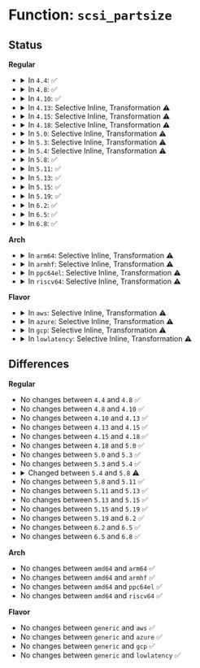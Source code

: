 # Function: <code>scsi_partsize</code>

## Status
<b>Regular</b>
<ul>
<li>
<details>
<summary>In <code>4.4</code>: ✅</summary>

```c
int scsi_partsize(unsigned char *buf, long unsigned int capacity, unsigned int *cyls, unsigned int *hds, unsigned int *secs);
```

**Collision:** Unique Global

**Inline:** No

**Transformation:** False

**Instances:**

```
In drivers/scsi/scsicam.c (ffffffff815a91c0)
Location: drivers/scsi/scsicam.c:125
Inline: False
Direct callers:
  - drivers/scsi/scsicam.c:scsicam_bios_param
```
**Symbols:**

```
ffffffff815a91c0-ffffffff815a92b4: scsi_partsize (STB_GLOBAL)
```
</details>
</li>
<li>
<details>
<summary>In <code>4.8</code>: ✅</summary>

```c
int scsi_partsize(unsigned char *buf, long unsigned int capacity, unsigned int *cyls, unsigned int *hds, unsigned int *secs);
```

**Collision:** Unique Global

**Inline:** No

**Transformation:** False

**Instances:**

```
In drivers/scsi/scsicam.c (ffffffff816010a0)
Location: drivers/scsi/scsicam.c:125
Inline: False
Direct callers:
  - drivers/scsi/scsicam.c:scsicam_bios_param
```
**Symbols:**

```
ffffffff816010a0-ffffffff8160119d: scsi_partsize (STB_GLOBAL)
```
</details>
</li>
<li>
<details>
<summary>In <code>4.10</code>: ✅</summary>

```c
int scsi_partsize(unsigned char *buf, long unsigned int capacity, unsigned int *cyls, unsigned int *hds, unsigned int *secs);
```

**Collision:** Unique Global

**Inline:** No

**Transformation:** False

**Instances:**

```
In drivers/scsi/scsicam.c (ffffffff81630790)
Location: drivers/scsi/scsicam.c:125
Inline: False
Direct callers:
  - drivers/scsi/scsicam.c:scsicam_bios_param
```
**Symbols:**

```
ffffffff81630790-ffffffff8163088d: scsi_partsize (STB_GLOBAL)
```
</details>
</li>
<li>
<details>
<summary>In <code>4.13</code>: Selective Inline, Transformation ⚠️</summary>

```c
int scsi_partsize(unsigned char *buf, long unsigned int capacity, unsigned int *cyls, unsigned int *hds, unsigned int *secs);
```

**Collision:** Unique Global

**Inline:** Selective

**Transformation:** True

**Instances:**

```
In drivers/scsi/scsicam.c (ffffffff81645744)
Location: drivers/scsi/scsicam.c:125
Inline: True
Inline callers:
  - drivers/scsi/scsicam.c:scsicam_bios_param
Direct callers:
  - drivers/scsi/scsicam.c:scsicam_bios_param
```
**Symbols:**

```
ffffffff81645600-ffffffff816456f2: scsi_partsize.part.0 (STB_LOCAL)
ffffffff81645700-ffffffff8164571e: scsi_partsize (STB_GLOBAL)
```
</details>
</li>
<li>
<details>
<summary>In <code>4.15</code>: Selective Inline, Transformation ⚠️</summary>

```c
int scsi_partsize(unsigned char *buf, long unsigned int capacity, unsigned int *cyls, unsigned int *hds, unsigned int *secs);
```

**Collision:** Unique Global

**Inline:** Selective

**Transformation:** True

**Instances:**

```
In drivers/scsi/scsicam.c (ffffffff816ae714)
Location: drivers/scsi/scsicam.c:126
Inline: True
Inline callers:
  - drivers/scsi/scsicam.c:scsicam_bios_param
Direct callers:
  - drivers/scsi/scsicam.c:scsicam_bios_param
```
**Symbols:**

```
ffffffff816ae5d0-ffffffff816ae6c2: scsi_partsize.part.1 (STB_LOCAL)
ffffffff816ae6d0-ffffffff816ae6ee: scsi_partsize (STB_GLOBAL)
```
</details>
</li>
<li>
<details>
<summary>In <code>4.18</code>: Selective Inline, Transformation ⚠️</summary>

```c
int scsi_partsize(unsigned char *buf, long unsigned int capacity, unsigned int *cyls, unsigned int *hds, unsigned int *secs);
```

**Collision:** Unique Global

**Inline:** Selective

**Transformation:** True

**Instances:**

```
In drivers/scsi/scsicam.c (ffffffff816eab05)
Location: drivers/scsi/scsicam.c:126
Inline: True
Inline callers:
  - drivers/scsi/scsicam.c:scsicam_bios_param
Direct callers:
  - drivers/scsi/scsicam.c:scsicam_bios_param
```
**Symbols:**

```
ffffffff816ea9c0-ffffffff816eaaa6: scsi_partsize.part.2 (STB_LOCAL)
ffffffff816eaab0-ffffffff816eaace: scsi_partsize (STB_GLOBAL)
```
</details>
</li>
<li>
<details>
<summary>In <code>5.0</code>: Selective Inline, Transformation ⚠️</summary>

```c
int scsi_partsize(unsigned char *buf, long unsigned int capacity, unsigned int *cyls, unsigned int *hds, unsigned int *secs);
```

**Collision:** Unique Global

**Inline:** Selective

**Transformation:** True

**Instances:**

```
In drivers/scsi/scsicam.c (ffffffff8170e5b5)
Location: drivers/scsi/scsicam.c:126
Inline: True
Inline callers:
  - drivers/scsi/scsicam.c:scsicam_bios_param
Direct callers:
  - drivers/scsi/scsicam.c:scsicam_bios_param
```
**Symbols:**

```
ffffffff8170e470-ffffffff8170e556: scsi_partsize.part.2 (STB_LOCAL)
ffffffff8170e560-ffffffff8170e57e: scsi_partsize (STB_GLOBAL)
```
</details>
</li>
<li>
<details>
<summary>In <code>5.3</code>: Selective Inline, Transformation ⚠️</summary>

```c
int scsi_partsize(unsigned char *buf, long unsigned int capacity, unsigned int *cyls, unsigned int *hds, unsigned int *secs);
```

**Collision:** Unique Global

**Inline:** Selective

**Transformation:** True

**Instances:**

```
In drivers/scsi/scsicam.c (ffffffff81749d75)
Location: drivers/scsi/scsicam.c:126
Inline: True
Inline callers:
  - drivers/scsi/scsicam.c:scsicam_bios_param
Direct callers:
  - drivers/scsi/scsicam.c:scsicam_bios_param
```
**Symbols:**

```
ffffffff81749c30-ffffffff81749d17: scsi_partsize.part.0 (STB_LOCAL)
ffffffff81749d20-ffffffff81749d3e: scsi_partsize (STB_GLOBAL)
```
</details>
</li>
<li>
<details>
<summary>In <code>5.4</code>: Selective Inline, Transformation ⚠️</summary>

```c
int scsi_partsize(unsigned char *buf, long unsigned int capacity, unsigned int *cyls, unsigned int *hds, unsigned int *secs);
```

**Collision:** Unique Global

**Inline:** Selective

**Transformation:** True

**Instances:**

```
In drivers/scsi/scsicam.c (ffffffff8176dec5)
Location: drivers/scsi/scsicam.c:126
Inline: True
Inline callers:
  - drivers/scsi/scsicam.c:scsicam_bios_param
Direct callers:
  - drivers/scsi/scsicam.c:scsicam_bios_param
```
**Symbols:**

```
ffffffff8176dd80-ffffffff8176de67: scsi_partsize.part.0 (STB_LOCAL)
ffffffff8176de70-ffffffff8176de8e: scsi_partsize (STB_GLOBAL)
```
</details>
</li>
<li>
<details>
<summary>In <code>5.8</code>: ✅</summary>

```c
bool scsi_partsize(struct block_device *bdev, sector_t capacity, int *geom);
```

**Collision:** Unique Global

**Inline:** No

**Transformation:** False

**Instances:**

```
In drivers/scsi/scsicam.c (ffffffff81830360)
Location: drivers/scsi/scsicam.c:61
Inline: False
```
**Symbols:**

```
ffffffff81830360-ffffffff8183048c: scsi_partsize (STB_GLOBAL)
```
</details>
</li>
<li>
<details>
<summary>In <code>5.11</code>: ✅</summary>

```c
bool scsi_partsize(struct block_device *bdev, sector_t capacity, int *geom);
```

**Collision:** Unique Global

**Inline:** No

**Transformation:** False

**Instances:**

```
In drivers/scsi/scsicam.c (ffffffff81840fd0)
Location: drivers/scsi/scsicam.c:61
Inline: False
```
**Symbols:**

```
ffffffff81840fd0-ffffffff818410fc: scsi_partsize (STB_GLOBAL)
```
</details>
</li>
<li>
<details>
<summary>In <code>5.13</code>: ✅</summary>

```c
bool scsi_partsize(struct block_device *bdev, sector_t capacity, int *geom);
```

**Collision:** Unique Global

**Inline:** No

**Transformation:** False

**Instances:**

```
In drivers/scsi/scsicam.c (ffffffff818241c0)
Location: drivers/scsi/scsicam.c:62
Inline: False
```
**Symbols:**

```
ffffffff818241c0-ffffffff818242ec: scsi_partsize (STB_GLOBAL)
```
</details>
</li>
<li>
<details>
<summary>In <code>5.15</code>: ✅</summary>

```c
bool scsi_partsize(struct block_device *bdev, sector_t capacity, int *geom);
```

**Collision:** Unique Global

**Inline:** No

**Transformation:** False

**Instances:**

```
In drivers/scsi/scsicam.c (ffffffff818afa00)
Location: drivers/scsi/scsicam.c:62
Inline: False
```
**Symbols:**

```
ffffffff818afa00-ffffffff818afb23: scsi_partsize (STB_GLOBAL)
```
</details>
</li>
<li>
<details>
<summary>In <code>5.19</code>: ✅</summary>

```c
bool scsi_partsize(struct block_device *bdev, sector_t capacity, int *geom);
```

**Collision:** Unique Global

**Inline:** No

**Transformation:** False

**Instances:**

```
In drivers/scsi/scsicam.c (ffffffff819fa960)
Location: drivers/scsi/scsicam.c:60
Inline: False
```
**Symbols:**

```
ffffffff819fa960-ffffffff819faaa7: scsi_partsize (STB_GLOBAL)
```
</details>
</li>
<li>
<details>
<summary>In <code>6.2</code>: ✅</summary>

```c
bool scsi_partsize(struct block_device *bdev, sector_t capacity, int *geom);
```

**Collision:** Unique Global

**Inline:** No

**Transformation:** False

**Instances:**

```
In drivers/scsi/scsicam.c (ffffffff81b78970)
Location: drivers/scsi/scsicam.c:60
Inline: False
```
**Symbols:**

```
ffffffff81b78970-ffffffff81b78ab7: scsi_partsize (STB_GLOBAL)
```
</details>
</li>
<li>
<details>
<summary>In <code>6.5</code>: ✅</summary>

```c
bool scsi_partsize(struct block_device *bdev, sector_t capacity, int *geom);
```

**Collision:** Unique Global

**Inline:** No

**Transformation:** False

**Instances:**

```
In drivers/scsi/scsicam.c (ffffffff81bcc600)
Location: drivers/scsi/scsicam.c:60
Inline: False
```
**Symbols:**

```
ffffffff81bcc600-ffffffff81bcc747: scsi_partsize (STB_GLOBAL)
```
</details>
</li>
<li>
<details>
<summary>In <code>6.8</code>: ✅</summary>

```c
bool scsi_partsize(struct block_device *bdev, sector_t capacity, int *geom);
```

**Collision:** Unique Global

**Inline:** No

**Transformation:** False

**Instances:**

```
In drivers/scsi/scsicam.c (ffffffff81c21230)
Location: drivers/scsi/scsicam.c:60
Inline: False
```
**Symbols:**

```
ffffffff81c21230-ffffffff81c21377: scsi_partsize (STB_GLOBAL)
```
</details>
</li>
</ul>
<b>Arch</b>
<ul>
<li>
<details>
<summary>In <code>arm64</code>: Selective Inline, Transformation ⚠️</summary>

```c
int scsi_partsize(unsigned char *buf, long unsigned int capacity, unsigned int *cyls, unsigned int *hds, unsigned int *secs);
```

**Collision:** Unique Global

**Inline:** Selective

**Transformation:** True

**Instances:**

```
In drivers/scsi/scsicam.c (ffff800010970dcc)
Location: drivers/scsi/scsicam.c:126
Inline: True
Inline callers:
  - drivers/scsi/scsicam.c:scsicam_bios_param
Direct callers:
  - drivers/scsi/scsicam.c:scsicam_bios_param
```
**Symbols:**

```
ffff800010970af8-ffff800010970c04: scsi_partsize.part.0 (STB_LOCAL)
ffff800010970c08-ffff800010970c7c: scsi_partsize (STB_GLOBAL)
```
</details>
</li>
<li>
<details>
<summary>In <code>armhf</code>: Selective Inline, Transformation ⚠️</summary>

```c
int scsi_partsize(unsigned char *buf, long unsigned int capacity, unsigned int *cyls, unsigned int *hds, unsigned int *secs);
```

**Collision:** Unique Global

**Inline:** Selective

**Transformation:** True

**Instances:**

```
In drivers/scsi/scsicam.c (c0a459f4)
Location: drivers/scsi/scsicam.c:126
Inline: True
Inline callers:
  - drivers/scsi/scsicam.c:scsicam_bios_param
Direct callers:
  - drivers/scsi/scsicam.c:scsicam_bios_param
```
**Symbols:**

```
c0a45850-c0a4596c: scsi_partsize.part.0 (STB_LOCAL)
c0a4596c-c0a459b0: scsi_partsize (STB_GLOBAL)
```
</details>
</li>
<li>
<details>
<summary>In <code>ppc64el</code>: Selective Inline, Transformation ⚠️</summary>

```c
int scsi_partsize(unsigned char *buf, long unsigned int capacity, unsigned int *cyls, unsigned int *hds, unsigned int *secs);
```

**Collision:** Unique Global

**Inline:** Selective

**Transformation:** True

**Instances:**

```
In drivers/scsi/scsicam.c (c000000000a2a1bc)
Location: drivers/scsi/scsicam.c:126
Inline: True
Inline callers:
  - drivers/scsi/scsicam.c:scsicam_bios_param
Direct callers:
  - drivers/scsi/scsicam.c:scsicam_bios_param
```
**Symbols:**

```
c000000000a2a010-c000000000a2a12c: scsi_partsize.part.0 (STB_LOCAL)
c000000000a2a130-c000000000a2a168: scsi_partsize (STB_GLOBAL)
```
</details>
</li>
<li>
<details>
<summary>In <code>riscv64</code>: Selective Inline, Transformation ⚠️</summary>

```c
int scsi_partsize(unsigned char *buf, long unsigned int capacity, unsigned int *cyls, unsigned int *hds, unsigned int *secs);
```

**Collision:** Unique Global

**Inline:** Selective

**Transformation:** True

**Instances:**

```
In drivers/scsi/scsicam.c (ffffffe0005da44e)
Location: drivers/scsi/scsicam.c:126
Inline: True
Inline callers:
  - drivers/scsi/scsicam.c:scsicam_bios_param
Direct callers:
  - drivers/scsi/scsicam.c:scsicam_bios_param
```
**Symbols:**

```
ffffffe0005da2a4-ffffffe0005da3c4: scsi_partsize.part.0 (STB_LOCAL)
ffffffe0005da3c4-ffffffe0005da420: scsi_partsize (STB_GLOBAL)
```
</details>
</li>
</ul>
<b>Flavor</b>
<ul>
<li>
<details>
<summary>In <code>aws</code>: Selective Inline, Transformation ⚠️</summary>

```c
int scsi_partsize(unsigned char *buf, long unsigned int capacity, unsigned int *cyls, unsigned int *hds, unsigned int *secs);
```

**Collision:** Unique Global

**Inline:** Selective

**Transformation:** True

**Instances:**

```
In drivers/scsi/scsicam.c (ffffffff817225b5)
Location: drivers/scsi/scsicam.c:126
Inline: True
Inline callers:
  - drivers/scsi/scsicam.c:scsicam_bios_param
Direct callers:
  - drivers/scsi/scsicam.c:scsicam_bios_param
```
**Symbols:**

```
ffffffff81722470-ffffffff81722557: scsi_partsize.part.0 (STB_LOCAL)
ffffffff81722560-ffffffff8172257e: scsi_partsize (STB_GLOBAL)
```
</details>
</li>
<li>
<details>
<summary>In <code>azure</code>: Selective Inline, Transformation ⚠️</summary>

```c
int scsi_partsize(unsigned char *buf, long unsigned int capacity, unsigned int *cyls, unsigned int *hds, unsigned int *secs);
```

**Collision:** Unique Global

**Inline:** Selective

**Transformation:** True

**Instances:**

```
In drivers/scsi/scsicam.c (ffffffff816fb9e5)
Location: drivers/scsi/scsicam.c:126
Inline: True
Inline callers:
  - drivers/scsi/scsicam.c:scsicam_bios_param
Direct callers:
  - drivers/scsi/scsicam.c:scsicam_bios_param
```
**Symbols:**

```
ffffffff816fb8a0-ffffffff816fb987: scsi_partsize.part.0 (STB_LOCAL)
ffffffff816fb990-ffffffff816fb9ae: scsi_partsize (STB_GLOBAL)
```
</details>
</li>
<li>
<details>
<summary>In <code>gcp</code>: Selective Inline, Transformation ⚠️</summary>

```c
int scsi_partsize(unsigned char *buf, long unsigned int capacity, unsigned int *cyls, unsigned int *hds, unsigned int *secs);
```

**Collision:** Unique Global

**Inline:** Selective

**Transformation:** True

**Instances:**

```
In drivers/scsi/scsicam.c (ffffffff81761385)
Location: drivers/scsi/scsicam.c:126
Inline: True
Inline callers:
  - drivers/scsi/scsicam.c:scsicam_bios_param
Direct callers:
  - drivers/scsi/scsicam.c:scsicam_bios_param
```
**Symbols:**

```
ffffffff81761240-ffffffff81761327: scsi_partsize.part.0 (STB_LOCAL)
ffffffff81761330-ffffffff8176134e: scsi_partsize (STB_GLOBAL)
```
</details>
</li>
<li>
<details>
<summary>In <code>lowlatency</code>: Selective Inline, Transformation ⚠️</summary>

```c
int scsi_partsize(unsigned char *buf, long unsigned int capacity, unsigned int *cyls, unsigned int *hds, unsigned int *secs);
```

**Collision:** Unique Global

**Inline:** Selective

**Transformation:** True

**Instances:**

```
In drivers/scsi/scsicam.c (ffffffff8177c9e5)
Location: drivers/scsi/scsicam.c:126
Inline: True
Inline callers:
  - drivers/scsi/scsicam.c:scsicam_bios_param
Direct callers:
  - drivers/scsi/scsicam.c:scsicam_bios_param
```
**Symbols:**

```
ffffffff8177c8a0-ffffffff8177c987: scsi_partsize.part.0 (STB_LOCAL)
ffffffff8177c990-ffffffff8177c9ae: scsi_partsize (STB_GLOBAL)
```
</details>
</li>
</ul>

## Differences
<b>Regular</b>
<ul>
<li>
No changes between <code>4.4</code> and <code>4.8</code> ✅
</li>
<li>
No changes between <code>4.8</code> and <code>4.10</code> ✅
</li>
<li>
No changes between <code>4.10</code> and <code>4.13</code> ✅
</li>
<li>
No changes between <code>4.13</code> and <code>4.15</code> ✅
</li>
<li>
No changes between <code>4.15</code> and <code>4.18</code> ✅
</li>
<li>
No changes between <code>4.18</code> and <code>5.0</code> ✅
</li>
<li>
No changes between <code>5.0</code> and <code>5.3</code> ✅
</li>
<li>
No changes between <code>5.3</code> and <code>5.4</code> ✅
</li>
<li>
<details>
<summary>Changed between <code>5.4</code> and <code>5.8</code> ⚠️</summary>
<ul>
<li>
<b>Param added. </b>
<code>struct block_device *bdev</code>
</li>
<li>
<b>Param added. </b>
<code>int *geom</code>
</li>
<li>
<b>Param removed. </b>
<code>unsigned char *buf</code>
</li>
<li>
<b>Param removed. </b>
<code>unsigned int *cyls</code>
</li>
<li>
<b>Param removed. </b>
<code>unsigned int *hds</code>
</li>
<li>
<b>Param removed. </b>
<code>unsigned int *secs</code>
</li>
<li>
<b>Param type changed. </b>
<code>long unsigned int capacity</code> ➡️ <code>sector_t capacity</code>
</li>
<li>
<b>Return type changed. </b>
<code>int</code> ➡️ <code>bool</code>
</li>
</ul>
</details>
</li>
<li>
No changes between <code>5.8</code> and <code>5.11</code> ✅
</li>
<li>
No changes between <code>5.11</code> and <code>5.13</code> ✅
</li>
<li>
No changes between <code>5.13</code> and <code>5.15</code> ✅
</li>
<li>
No changes between <code>5.15</code> and <code>5.19</code> ✅
</li>
<li>
No changes between <code>5.19</code> and <code>6.2</code> ✅
</li>
<li>
No changes between <code>6.2</code> and <code>6.5</code> ✅
</li>
<li>
No changes between <code>6.5</code> and <code>6.8</code> ✅
</li>
</ul>
<b>Arch</b>
<ul>
<li>
No changes between <code>amd64</code> and <code>arm64</code> ✅
</li>
<li>
No changes between <code>amd64</code> and <code>armhf</code> ✅
</li>
<li>
No changes between <code>amd64</code> and <code>ppc64el</code> ✅
</li>
<li>
No changes between <code>amd64</code> and <code>riscv64</code> ✅
</li>
</ul>
<b>Flavor</b>
<ul>
<li>
No changes between <code>generic</code> and <code>aws</code> ✅
</li>
<li>
No changes between <code>generic</code> and <code>azure</code> ✅
</li>
<li>
No changes between <code>generic</code> and <code>gcp</code> ✅
</li>
<li>
No changes between <code>generic</code> and <code>lowlatency</code> ✅
</li>
</ul>
